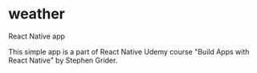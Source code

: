 # weather
React Native app

This simple app is a part of React Native Udemy course "Build Apps with React Native" by Stephen Grider.

